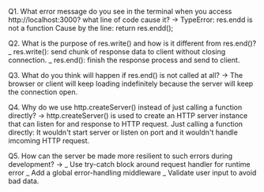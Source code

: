 Q1. What error message do you see in the terminal when you access http://localhost:3000? what line of code cause it?
-> TypeError: res.endd is not a function
Cause by the line: return res.endd();

Q2. What is the purpose of res.write() and how is it different from res.end()?
_ res.write(): send chunk of response data to client without closing connection.
_ res.end(): finish the response process and send to client.

Q3. What do you think will happen if res.end() is not called at all?
-> The browser or client will keep loading indefinitely because the server will keep the connection open.

Q4. Why do we use http.createServer() instead of just calling a function directly?
-> http.createServer() is used to create an HTTP server instance that can listen for and response to HTTP request.
Just calling a function directly: It wouldn't start server or listen on port and it wouldn't handle imcoming HTTP request.

Q5. How can the server be made more resilient to such errors during development?
->
_ Use try-catch block around request handler for runtime error
_ Add a global error-handling middleware
_ Validate user input to avoid bad data.
